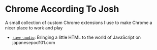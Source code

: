 # Chrome According To Josh

A small collection of custom Chrome extensions I use to make Chrome a nicer place to work and play

* [`save-audio`](https://github.com/jhunschejones/Chrome-According-To-Josh/tree/main/save-audio): Bringing a little HTML to the world of JavaScript on japanesepod101.com

